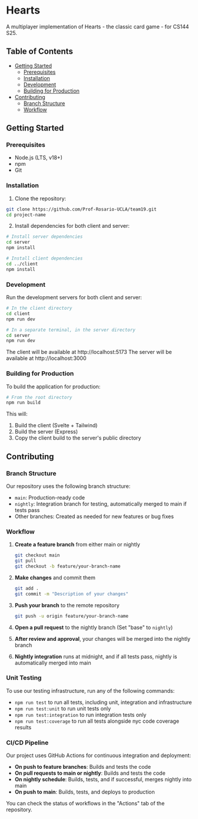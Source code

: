 # Hearts

A multiplayer implementation of Hearts - the classic card game - for CS144 S25.

## Table of Contents

- [Getting Started](#getting-started)
    - [Prerequisites](#prerequisites)
    - [Installation](#installation)
    - [Development](#development)
    - [Building for Production](#building-for-production)
- [Contributing](#contributing)
    - [Branch Structure](#branch-structure)
    - [Workflow](#workflow)

## Getting Started

### Prerequisites

- Node.js (LTS, v18+)
- npm
- Git

### Installation

1. Clone the repository:

```bash
git clone https://github.com/Prof-Rosario-UCLA/team19.git
cd project-name
```

2. Install dependencies for both client and server:

```bash
# Install server dependencies
cd server
npm install

# Install client dependencies
cd ../client
npm install
```

### Development

Run the development servers for both client and server:

```bash
# In the client directory
cd client
npm run dev

# In a separate terminal, in the server directory
cd server
npm run dev
```

The client will be available at http://localhost:5173
The server will be available at http://localhost:3000

### Building for Production

To build the application for production:

```bash
# From the root directory
npm run build
```

This will:
1. Build the client (Svelte + Tailwind)
2. Build the server (Express)
3. Copy the client build to the server's public directory

## Contributing

### Branch Structure

Our repository uses the following branch structure:

- `main`: Production-ready code
- `nightly`: Integration branch for testing, automatically merged to main if tests pass
- Other branches: Created as needed for new features or bug fixes

### Workflow

1. **Create a feature branch** from either main or nightly
   ```bash
   git checkout main
   git pull
   git checkout -b feature/your-branch-name
   ```

2. **Make changes** and commit them
   ```bash
   git add .
   git commit -m "Description of your changes"
   ```

3. **Push your branch** to the remote repository
   ```bash
   git push -u origin feature/your-branch-name
   ```

4. **Open a pull request** to the nightly branch (Set "base" to `nightly`)

5. **After review and approval**, your changes will be merged into the nightly branch

6. **Nightly integration** runs at midnight, and if all tests pass, nightly is automatically merged into main

### Unit Testing

To use our testing infrastructure, run any of the following commands:
- `npm run test` to run all tests, including unit, integration and infrastructure
- `npm run test:unit` to run unit tests only
- `npm run test:integration` to run integration tests only
- `npm run test:coverage` to run all tests alongside nyc code coverage results

### CI/CD Pipeline

Our project uses GitHub Actions for continuous integration and deployment:

- **On push to feature branches**: Builds and tests the code
- **On pull requests to main or nightly**: Builds and tests the code
- **On nightly schedule**: Builds, tests, and if successful, merges nightly into main
- **On push to main**: Builds, tests, and deploys to production

You can check the status of workflows in the "Actions" tab of the repository.

